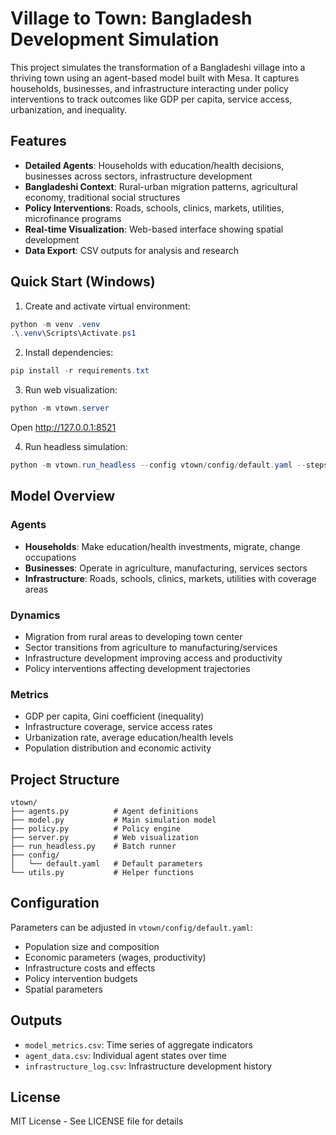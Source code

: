# Village to Town: Bangladesh Development Simulation

This project simulates the transformation of a Bangladeshi village into a thriving town using an agent-based model built with Mesa. It captures households, businesses, and infrastructure interacting under policy interventions to track outcomes like GDP per capita, service access, urbanization, and inequality.

## Features

- **Detailed Agents**: Households with education/health decisions, businesses across sectors, infrastructure development
- **Bangladeshi Context**: Rural-urban migration patterns, agricultural economy, traditional social structures
- **Policy Interventions**: Roads, schools, clinics, markets, utilities, microfinance programs
- **Real-time Visualization**: Web-based interface showing spatial development
- **Data Export**: CSV outputs for analysis and research

## Quick Start (Windows)

1. Create and activate virtual environment:
```powershell
python -m venv .venv
.\.venv\Scripts\Activate.ps1
```

2. Install dependencies:
```powershell
pip install -r requirements.txt
```

3. Run web visualization:
```powershell
python -m vtown.server
```
Open http://127.0.0.1:8521

4. Run headless simulation:
```powershell
python -m vtown.run_headless --config vtown/config/default.yaml --steps 200 --output outputs/
```

## Model Overview

### Agents
- **Households**: Make education/health investments, migrate, change occupations
- **Businesses**: Operate in agriculture, manufacturing, services sectors
- **Infrastructure**: Roads, schools, clinics, markets, utilities with coverage areas

### Dynamics
- Migration from rural areas to developing town center
- Sector transitions from agriculture to manufacturing/services
- Infrastructure development improving access and productivity
- Policy interventions affecting development trajectories

### Metrics
- GDP per capita, Gini coefficient (inequality)
- Infrastructure coverage, service access rates
- Urbanization rate, average education/health levels
- Population distribution and economic activity

## Project Structure

```
vtown/
├── agents.py          # Agent definitions
├── model.py           # Main simulation model
├── policy.py          # Policy engine
├── server.py          # Web visualization
├── run_headless.py    # Batch runner
├── config/
│   └── default.yaml   # Default parameters
└── utils.py           # Helper functions
```

## Configuration

Parameters can be adjusted in `vtown/config/default.yaml`:
- Population size and composition
- Economic parameters (wages, productivity)
- Infrastructure costs and effects
- Policy intervention budgets
- Spatial parameters

## Outputs

- `model_metrics.csv`: Time series of aggregate indicators
- `agent_data.csv`: Individual agent states over time
- `infrastructure_log.csv`: Infrastructure development history

## License

MIT License - See LICENSE file for details
